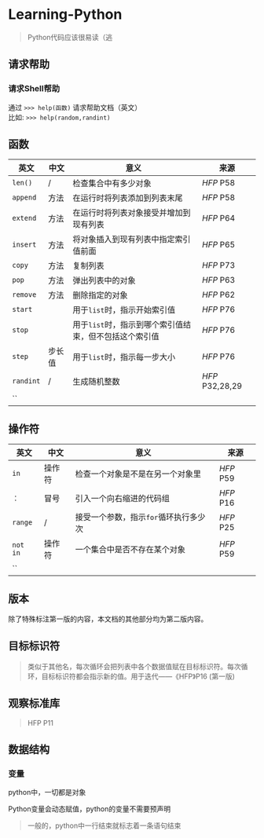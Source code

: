 # Learning-Python
>Python代码应该很易读（逃

## 请求帮助
### 请求Shell帮助
通过 ` >>> help(函数) ` 请求帮助文档（英文）
<br>
比如: `>>> help(random,randint)`
 
## 函数
|  英文  | 中文 | 意义 | 来源 |
|  ----  | ----  | ---- | ---- |
| `len()` | / | 检查集合中有多少对象 | *HFP* P58 |
| `append` | 方法  | 在运行时将列表添加到列表末尾 | *HFP* P58 |
| `extend` | 方法 | 在运行时将列表对象接受并增加到现有列表 | *HFP* P64 |  
| `insert` | 方法 | 将对象插入到现有列表中指定索引值前面 | *HFP* P65 |
| `copy` | 方法 | 复制列表 | *HFP* P73 |
| `pop` | 方法 | 弹出列表中的对象 | *HFP* P63 |
| `remove` | 方法 | 删除指定的对象 | *HFP* P62 |
| `start` |  | 用于`list`时，指示开始索引值 | *HFP* P76 |
| `stop` |  | 用于`list`时，指示到哪个索引值结束，但不包括这个索引值 | *HFP* P76 |
| `step` | 步长值 | 用于`list`时，指示每一步大小 | *HFP* P76 |
| `randint` | / | 生成随机整数 | *HFP* P32,28,29 |
| `` |  |  |
## 操作符
|  英文  | 中文 | 意义 | 来源 |
|  ----  | ----  | ---- | ---- |
| `in`  | 操作符 | 检查一个对象是不是在另一个对象里 | *HFP* P59 |
| `：`  | 冒号 |  引入一个向右缩进的代码组  | *HFP* P16 |
| `range` | / | 接受一个参数，指示`for`循环执行多少次 | *HFP* P25 |
| `not in` | 操作符 | 一个集合中是否不存在某个对象 | *HFP* P59 |
| `` |  |  |
## 版本
除了特殊标注第一版的内容，本文档的其他部分均为第二版内容。

## 目标标识符
 > 类似于其他名，每次循环会把列表中各个数据值赋在目标标识符。每次循环，目标标识符都会指示新的值。用于迭代——《HFP》P16 (第一版)

## 观察标准库
>HFP P11

## 数据结构
### 变量
python中，一切都是对象<br>

Python变量会动态赋值，python的变量不需要预声明
</br>
>一般的，python中一行结束就标志着一条语句结束




 
